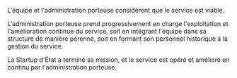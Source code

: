 L'équipe et l'administration porteuse considèrent que le service est viable.

L'administration porteuse prend progressivement en charge l'exploitation et l'amélioration continue du service, soit en intégrant l'équipe dans sa structure de manière pérenne, soit en formant son personnel historique à la gestion du service.

La Startup d'État a terminé sa mission, et le service est opéré et amélioré en continu par l'administration porteuse.
